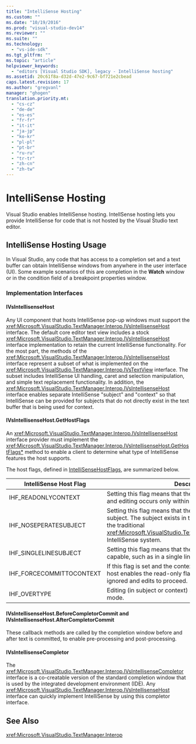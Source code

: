```yaml
---
title: "IntelliSense Hosting"
ms.custom: ""
ms.date: "10/19/2016"
ms.prod: "visual-studio-dev14"
ms.reviewer: ""
ms.suite: ""
ms.technology: 
  - "vs-ide-sdk"
ms.tgt_pltfrm: ""
ms.topic: "article"
helpviewer_keywords: 
  - "editors [Visual Studio SDK], legacy - IntelliSense hosting"
ms.assetid: 20c61f8a-d32d-47e2-9c67-bf721e2cbead
caps.latest.revision: 17
ms.author: "gregvanl"
manager: "ghogen"
translation.priority.mt: 
  - "cs-cz"
  - "de-de"
  - "es-es"
  - "fr-fr"
  - "it-it"
  - "ja-jp"
  - "ko-kr"
  - "pl-pl"
  - "pt-br"
  - "ru-ru"
  - "tr-tr"
  - "zh-cn"
  - "zh-tw"
---
```

# IntelliSense Hosting
Visual Studio enables IntelliSense hosting. IntellSense hosting lets you provide IntelliSense for code that is not hosted by the Visual Studio text editor.  
  
## IntelliSense Hosting Usage  
 In Visual Studio, any code that has access to a completion set and a text buffer can obtain IntelliSense windows from anywhere in the user interface (UI). Some example scenarios of this are completion in the **Watch** window or in the condition field of a breakpoint properties window.  
  
### Implementation Interfaces  
  
#### IVsIntellisenseHost  
 Any UI component that hosts IntelliSense pop-up windows must support the <xref:Microsoft.VisualStudio.TextManager.Interop.IVsIntellisenseHost> interface. The default core editor text view includes a stock <xref:Microsoft.VisualStudio.TextManager.Interop.IVsIntellisenseHost> interface implementation to retain the current IntelliSense functionality. For the most part, the methods of the <xref:Microsoft.VisualStudio.TextManager.Interop.IVsIntellisenseHost> interface represent a subset of what is implemented on the <xref:Microsoft.VisualStudio.TextManager.Interop.IVsTextView> interface. The subset includes IntelliSense UI handling, caret and selection manipulation, and simple text replacement functionality. In addition, the <xref:Microsoft.VisualStudio.TextManager.Interop.IVsIntellisenseHost> interface enables separate IntelliSense "subject" and "context" so that IntelliSense can be provided for subjects that do not directly exist in the text buffer that is being used for context.  
  
#### IVsIntellisenseHost.GetHostFlags  
 An <xref:Microsoft.VisualStudio.TextManager.Interop.IVsIntellisenseHost> interface provider must implement the <xref:Microsoft.VisualStudio.TextManager.Interop.IVsIntellisenseHost.GetHostFlags*> method to enable a client to determine what type of IntelliSense features the host supports.  
  
 The host flags, defined in [IntelliSenseHostFlags](../extensibility/intellisensehostflags.md), are summarized below.  
  
|IntelliSense Host Flag|Description|  
|----------------------------|-----------------|  
|IHF_READONLYCONTEXT|Setting this flag means that the context buffer is read-only and editing occurs only within the subject text.|  
|IHF_NOSEPERATESUBJECT|Setting this flag means that there is no separate IntelliSense subject. The subject exists in the context buffer, such as in the traditional <xref:Microsoft.VisualStudio.TextManager.Interop.IVsTextView> IntelliSense system.|  
|IHF_SINGLELINESUBJECT|Setting this flag means that the subject is not multi-line capable, such as in a single line edit in the **Watch** window.|  
|IHF_FORCECOMMITTOCONTEXT|If this flag is set and the context buffer must be updated, the host enables the read-only flag on the context buffer to be ignored and edits to proceed.|  
|IHF_OVERTYPE|Editing (in subject or context) should be done in overtype mode.|  
  
#### IVsIntellisenseHost.BeforeCompletorCommit and IVsIntellisenseHost.AfterCompletorCommit  
 These callback methods are called by the completion window before and after text is committed, to enable pre-processing and post-processing.  
  
#### IVsIntellisenseCompletor  
 The <xref:Microsoft.VisualStudio.TextManager.Interop.IVsIntellisenseCompletor> interface is a co-creatable version of the standard completion window that is used by the integrated development environment (IDE). Any <xref:Microsoft.VisualStudio.TextManager.Interop.IVsIntellisenseHost> interface can quickly implement IntelliSense by using this completor interface.  
  
## See Also  
 <xref:Microsoft.VisualStudio.TextManager.Interop>